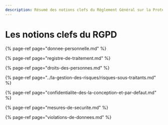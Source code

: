 ```yaml
---
description: Résumé des notions clefs du Règlement Général sur la Protection des Données.
---
```


# Les notions clefs du RGPD



{% page-ref page="donnee-personnelle.md" %}

{% page-ref page="registre-de-traitement.md" %}

{% page-ref page="droits-des-personnes.md" %}

{% page-ref page="../la-gestion-des-risques/risques-sous-traitants.md" %}

{% page-ref page="confidentialite-des-la-conception-et-par-defaut.md" %}

{% page-ref page="mesures-de-securite.md" %}

{% page-ref page="violations-de-donnees.md" %}



